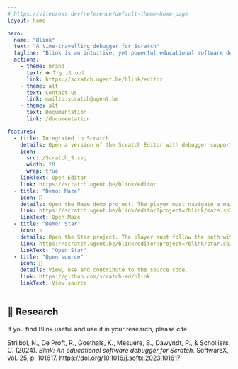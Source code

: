 ```yaml
---
# https://vitepress.dev/reference/default-theme-home-page
layout: home

hero:
  name: "Blink"
  text: "A time-travelling debugger for Scratch"
  tagline: "Blink is an intuitive, yet powerful educational software debugger for Scratch, with support for time-travelling, breakpoints and stepwise code execution."
  actions:
    - theme: brand
      text: 🢂 Try it out
      link: https://scratch.ugent.be/blink/editor
    - theme: alt
      text: Contact us
      link: mailto:scratch@ugent.be
    - theme: alt
      text: Documentation
      link: /documentation

features:
  - title: Integrated in Scratch
    details: Open a version of the Scratch Editor with debugger support.
    icon:
      src: /Scratch_S.svg
      width: 28
      wrap: true
    linkText: Open Editor
    link: https://scratch.ugent.be/blink/editor
  - title: "Demo: Maze"
    icon: 🧭
    details: Open the Maze demo project. The player must navigate a maze. Find the bug.
    link: https://scratch.ugent.be/blink/editor?project=/blink/maze.sb3
    linkText: Open Maze
  - title: "Demo: Star"
    icon: ⭐
    details: Open the Star project. The player must follow the path without touching the water. Find the bug.
    link: https://scratch.ugent.be/blink/editor?project=/blink/star.sb3
    linkText: "Open Star"
  - title: "Open source"
    icon: 📖
    details: View, use and contribute to the source code.
    link: https://github.com/scratch-ed/blink
    linkText: View source
---
```


## 🔬 Research

If you find Blink useful and use it in your research, please cite:

Strijbol, N., De Proft, R., Goethals, K., Mesuere, B., Dawyndt, P., & Scholliers, C. (2024). _Blink: An educational software debugger for Scratch._ SoftwareX, vol. 25, p. 101617. https://doi.org/10.1016/j.softx.2023.101617
